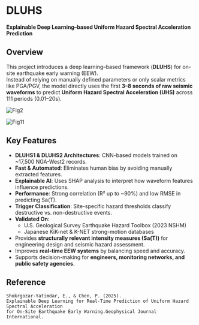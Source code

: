 
# DLUHS  
**Explainable Deep Learning–based Uniform Hazard Spectral Acceleration Prediction**

## Overview  
This project introduces a deep learning–based framework (**DLUHS**) for on-site earthquake early warning (EEW).  
Instead of relying on manually defined parameters or only scalar metrics like PGA/PGV, the model directly uses the first **3–8 seconds of raw seismic waveforms** to predict **Uniform Hazard Spectral Acceleration (UHS)** across 111 periods (0.01–20s).


![Fig2](https://github.com/user-attachments/assets/03ea5d61-3121-4161-b611-4e13926c246c)


![Fig11](https://github.com/user-attachments/assets/5e668230-90f6-4274-8db6-910245518f97)




## Key Features  
- **DLUHS1 & DLUHS2 Architectures**: CNN-based models trained on ~17,500 NGA-West2 records.  
- **Fast & Automated**: Eliminates human bias by avoiding manually extracted features.  
- **Explainable AI**: Uses SHAP analysis to interpret how waveform features influence predictions.  
- **Performance**: Strong correlation (R² up to ~90%) and low RMSE in predicting Sa(T).  
- **Trigger Classification**: Site-specific hazard thresholds classify destructive vs. non-destructive events.  
- **Validated On**:  
  - U.S. Geological Survey Earthquake Hazard Toolbox (2023 NSHM)  
  - Japanese KiK-net & K-NET strong-motion databases  
- Provides **structurally relevant intensity measures (Sa(T))** for engineering design and seismic hazard assessment.  
- Improves **real-time EEW systems** by balancing speed and accuracy.  
- Supports decision-making for **engineers, monitoring networks, and public safety agencies**.  

## Reference

```text
Shokrgozar-Yatimdar, E., & Chen, P. (2025).
Explainable Deep Learning for Real-Time Prediction of Uniform Hazard Spectral Acceleration
for On-Site Earthquake Early Warning.Geophysical Journal International.


